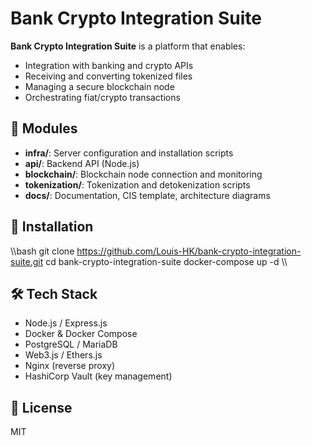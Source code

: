 ﻿# Bank Crypto Integration Suite

**Bank Crypto Integration Suite** is a platform that enables:
- Integration with banking and crypto APIs
- Receiving and converting tokenized files
- Managing a secure blockchain node
- Orchestrating fiat/crypto transactions

## 📌 Modules
- **infra/**: Server configuration and installation scripts
- **api/**: Backend API (Node.js)
- **blockchain/**: Blockchain node connection and monitoring
- **tokenization/**: Tokenization and detokenization scripts
- **docs/**: Documentation, CIS template, architecture diagrams

## 🚀 Installation
\\\bash
git clone https://github.com/Louis-HK/bank-crypto-integration-suite.git
cd bank-crypto-integration-suite
docker-compose up -d
\\\

## 🛠 Tech Stack
- Node.js / Express.js
- Docker & Docker Compose
- PostgreSQL / MariaDB
- Web3.js / Ethers.js
- Nginx (reverse proxy)
- HashiCorp Vault (key management)

## 📄 License
MIT

